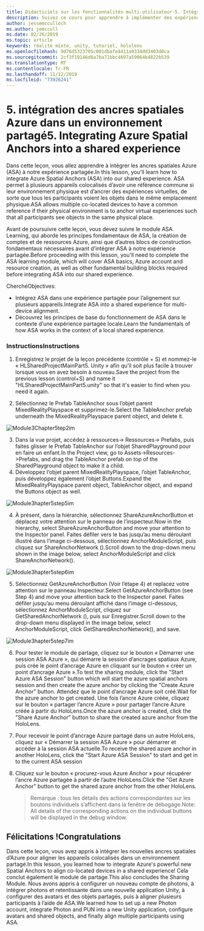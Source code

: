```yaml
---
title: Didacticiels sur les fonctionnalités multi-utilisateur-5. Intégration des ancres spatiales Azure dans un environnement partagé
description: Suivez ce cours pour apprendre à implémenter des expériences partagées multi-utilisateur dans une application HoloLens 2.
author: jessemcculloch
ms.author: jemccull
ms.date: 02/26/2019
ms.topic: article
keywords: réalité mixte, unity, tutoriel, hololens
ms.openlocfilehash: 9d76d5323705c001dbafe4411a9334dd3403d0ca
ms.sourcegitcommit: 2cf3f19146d6a7ba71bbc4697a59064b4822b539
ms.translationtype: MT
ms.contentlocale: fr-FR
ms.lasthandoff: 11/12/2019
ms.locfileid: "73926241"
---
```

# <a name="5-integrating-azure-spatial-anchors-into-a-shared-experience"></a><span data-ttu-id="42b29-105">5. intégration des ancres spatiales Azure dans un environnement partagé</span><span class="sxs-lookup"><span data-stu-id="42b29-105">5. Integrating Azure Spatial Anchors into a shared experience</span></span>

<span data-ttu-id="42b29-106">Dans cette leçon, vous allez apprendre à intégrer les ancres spatiales Azure (ASA) à notre expérience partagée.</span><span class="sxs-lookup"><span data-stu-id="42b29-106">In this lesson, you'll learn how to integrate Azure Spatial Anchors (ASA) into our shared experience.</span></span> <span data-ttu-id="42b29-107">ASA permet à plusieurs appareils colocalisés d’avoir une référence commune si leur environnement physique est d’ancrer des expériences virtuelles, de sorte que tous les participants voient les objets dans le même emplacement physique.</span><span class="sxs-lookup"><span data-stu-id="42b29-107">ASA allows multiple co-located devices to have a common reference if their physical environment is to anchor virtual experiences such that all participants see objects in the same physical place.</span></span>

<span data-ttu-id="42b29-108">Avant de poursuivre cette leçon, vous devez suivre le module ASA Learning, qui aborde les principes fondamentaux de ASA, la création de comptes et de ressources Azure, ainsi que d’autres blocs de construction fondamentaux nécessaires avant d’intégrer ASA à notre expérience partagée.</span><span class="sxs-lookup"><span data-stu-id="42b29-108">Before proceeding with this lesson, you'll need to complete the ASA learning module, which will cover ASA basics, Azure account and resource creation, as well as other fundamental building blocks required before integrating ASA into our shared experience.</span></span>

<span data-ttu-id="42b29-109">Cherché</span><span class="sxs-lookup"><span data-stu-id="42b29-109">Objectives:</span></span>

- <span data-ttu-id="42b29-110">Intégrez ASA dans une expérience partagée pour l’alignement sur plusieurs appareils.</span><span class="sxs-lookup"><span data-stu-id="42b29-110">Integrate ASA into a shared experience for multi-device alignment.</span></span>
- <span data-ttu-id="42b29-111">Découvrez les principes de base du fonctionnement de ASA dans le contexte d’une expérience partagée locale.</span><span class="sxs-lookup"><span data-stu-id="42b29-111">Learn the fundamentals of how ASA works in the context of a local shared experience.</span></span>

### <a name="instructions"></a><span data-ttu-id="42b29-112">Instructions</span><span class="sxs-lookup"><span data-stu-id="42b29-112">Instructions</span></span>

1. <span data-ttu-id="42b29-113">Enregistrez le projet de la leçon précédente (contrôle + S) et nommez-le « HLSharedProjectMainPart5. Unity » afin qu’il soit plus facile à trouver lorsque vous en avez besoin à nouveau.</span><span class="sxs-lookup"><span data-stu-id="42b29-113">Save the project from the previous lesson (control+S) and name it "HLSharedProjectMainPart5.unity" so that it's easier to find when you need it again.</span></span>

2. <span data-ttu-id="42b29-114">Sélectionnez le Prefab TableAnchor sous l’objet parent MixedRealityPlayspace et supprimez-le.</span><span class="sxs-lookup"><span data-stu-id="42b29-114">Select the TableAnchor prefab underneath the MixedRealityPlayspace parent object, and delete it.</span></span>

![Module3Chapter5tep2im](images/module3chapter5step2im.PNG)

3.  <span data-ttu-id="42b29-116">Dans la vue projet, accédez à ressources-> Ressources-> Prefabs, puis faites glisser le Prefab TableAnchor sur l’objet SharedPlayground pour en faire un enfant.</span><span class="sxs-lookup"><span data-stu-id="42b29-116">In the Project view, go to Assets->Resources->Prefabs, and drag the TableAnchor prefab on top of the SharedPlayground object to make it a child.</span></span>
4.  <span data-ttu-id="42b29-117">Développez l’objet parent MixedRealityPlayspace, l’objet TableAnchor, puis développez également l’objet Buttons.</span><span class="sxs-lookup"><span data-stu-id="42b29-117">Expand the MixedRealityPlayspace parent object, TableAnchor object, and expand the Buttons object as well.</span></span> 

![Module3hapter5step5im](images/module3chapter5step5im.PNG)

4. <span data-ttu-id="42b29-119">À présent, dans la hiérarchie, sélectionnez ShareAzureAnchorButton et déplacez votre attention sur le panneau de l’inspecteur.</span><span class="sxs-lookup"><span data-stu-id="42b29-119">Now in the hierarchy, select ShareAzureAnchorButton and move your attention to the Inspector panel.</span></span> <span data-ttu-id="42b29-120">Faites défiler vers le bas jusqu’au menu déroulant illustré dans l’image ci-dessous, sélectionnez AnchorModuleScript, puis cliquez sur ShareAnchorNetwork ().</span><span class="sxs-lookup"><span data-stu-id="42b29-120">Scroll down to the drop-down menu shown in the image below, select AnchorModuleScript and click ShareAnchorNetwork().</span></span>

![Module3hapter5step6im](images/module3chapter5step6im.PNG)

5. <span data-ttu-id="42b29-122">Sélectionnez GetAzureAnchorButton (Voir l’étape 4) et replacez votre attention sur le panneau Inspecteur.</span><span class="sxs-lookup"><span data-stu-id="42b29-122">Select GetAzureAnchorButton (see Step 4) and move your attention back to the Inspector panel.</span></span> <span data-ttu-id="42b29-123">Faites défiler jusqu’au menu déroulant affiché dans l’image ci-dessous, sélectionnez AnchorModuleScript, cliquez sur GetSharedAnchorNetwork (), puis sur Enregistrer.</span><span class="sxs-lookup"><span data-stu-id="42b29-123">Scroll down to the drop-down menu displayed in the image below, select AnchorModuleScript, click GetSharedAnchorNetwork(), and save.</span></span>

![Module3hapter5step7im](images/module3chapter5step7im.PNG)

6. <span data-ttu-id="42b29-125">Pour tester le module de partage, cliquez sur le bouton « Démarrer une session ASA Azure », qui démarre la session d’ancrages spatiaux Azure, puis crée le point d’ancrage Azure en cliquant sur le bouton « créer un point d’ancrage Azure ».</span><span class="sxs-lookup"><span data-stu-id="42b29-125">To test the sharing module, click the "Start Azure ASA Session" button which will start the azure spatial anchors session and then create the azure anchor by clicking the "Create Azure Anchor" button.</span></span> <span data-ttu-id="42b29-126">Attendez que le point d’ancrage Azure soit créé.</span><span class="sxs-lookup"><span data-stu-id="42b29-126">Wait for the azure anchor to get created.</span></span> <span data-ttu-id="42b29-127">Une fois l’ancre Azure créée, cliquez sur le bouton « partager l’ancre Azure » pour partager l’ancre Azure créée à partir du HoloLens.</span><span class="sxs-lookup"><span data-stu-id="42b29-127">Once the azure anchor is created, click the "Share Azure Anchor" button to share the created azure anchor from the HoloLens.</span></span>

7. <span data-ttu-id="42b29-128">Pour recevoir le point d’ancrage Azure partagé dans un autre HoloLens, cliquez sur « Démarrer la session ASA Azure » pour démarrer et accéder à la session ASA actuelle.</span><span class="sxs-lookup"><span data-stu-id="42b29-128">To receive the shared azure anchor in another HoloLens, click the "Start Azure ASA Session" to start and get in to the current ASA session</span></span>

8. <span data-ttu-id="42b29-129">Cliquez sur le bouton « procurez-vous Azure Anchor » pour récupérer l’ancre Azure partagée à partir de l’autre HoloLens.</span><span class="sxs-lookup"><span data-stu-id="42b29-129">Click the "Get Azure Anchor" button to get the shared azure anchor from the other HoloLens.</span></span>

   > <span data-ttu-id="42b29-130">Remarque : tous les détails des actions correspondantes sur les boutons individuels s’affichent dans la fenêtre de débogage.</span><span class="sxs-lookup"><span data-stu-id="42b29-130">Note: All details of the corresponding actions on the individual buttons will be displayed in the debug window.</span></span>

## <a name="congratulations"></a><span data-ttu-id="42b29-131">Félicitations !</span><span class="sxs-lookup"><span data-stu-id="42b29-131">Congratulations</span></span>

<span data-ttu-id="42b29-132">Dans cette leçon, vous avez appris à intégrer les nouvelles ancres spatiales d’Azure pour aligner les appareils colocalisés dans un environnement partagé.</span><span class="sxs-lookup"><span data-stu-id="42b29-132">In this lesson, you learned how to integrate Azure's powerful new Spatial Anchors to align co-located devices in a shared experience!</span></span> <span data-ttu-id="42b29-133">Cela conclut également le module de partage.</span><span class="sxs-lookup"><span data-stu-id="42b29-133">This also concludes the Sharing Module.</span></span> <span data-ttu-id="42b29-134">Nous avons appris à configurer un nouveau compte de photons, à intégrer photons et retentissante dans une nouvelle application Unity, à configurer des avatars et des objets partagés, puis à aligner plusieurs participants à l’aide de ASA.</span><span class="sxs-lookup"><span data-stu-id="42b29-134">We learned how to set up a new Photon account, integrate Photon and PUN into a new Unity application, configure avatars and shared objects, and finally align multiple participants using ASA.</span></span> 

